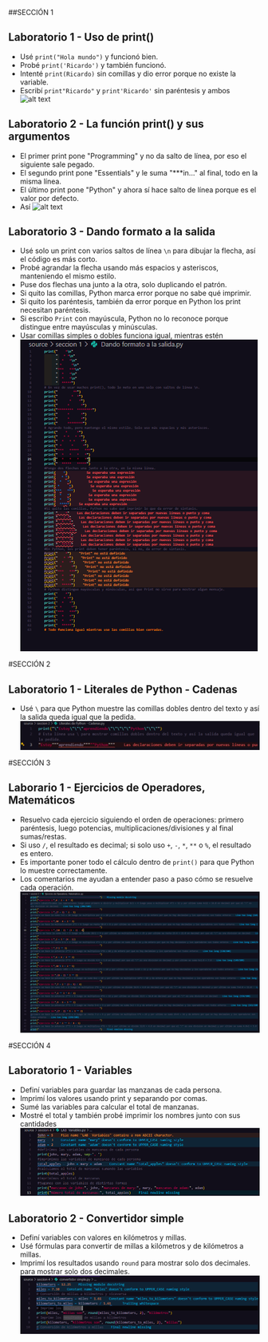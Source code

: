 ##SECCIÓN 1

## Laboratorio 1 - Uso de print()

- Usé `print("Hola mundo")` y funcionó bien.
- Probé `print('Ricardo')` y también funcionó.
- Intenté `print(Ricardo)` sin comillas y dio error porque no existe la variable.
- Escribí `print"Ricardo"` y `print'Ricardo'` sin paréntesis y ambos
  ![alt text](../fundamentos%20python/img/seccion1.png)

## Laboratorio 2 - La función print() y sus argumentos

- El primer print pone "Programming" y no da salto de línea, por eso el siguiente sale pegado.
- El segundo print pone "Essentials" y le suma "\*\*\*in..." al final, todo en la misma línea.
- El último print pone "Python" y ahora sí hace salto de línea porque es el valor por defecto.
- Así
  ![alt text](../fundamentos%20python/img/seccion1_2.png)

## Laboratorio 3 - Dando formato a la salida

- Usé solo un print con varios saltos de línea `\n` para dibujar la flecha, así el código es más corto.
- Probé agrandar la flecha usando más espacios y asteriscos, manteniendo el mismo estilo.
- Puse dos flechas una junto a la otra, solo duplicando el patrón.
- Si quito las comillas, Python marca error porque no sabe qué imprimir.
- Si quito los paréntesis, también da error porque en Python los print necesitan paréntesis.
- Si escribo `Print` con mayúscula, Python no lo reconoce porque distingue entre mayúsculas y minúsculas.
- Usar comillas simples o dobles funciona igual, mientras estén
  ![alt text](img/seccion1_3.png)

#SECCIÓN 2

## Laboratorio 1 - Literales de Python - Cadenas

- Usé `\` para que Python muestre las comillas dobles dentro del texto y así la salida queda igual que la pedida.
  ![alt text](img/seccion2.png)

#SECCIÓN 3

## Laborario 1 - Ejercicios de Operadores, Matemáticos

- Resuelvo cada ejercicio siguiendo el orden de operaciones: primero paréntesis, luego potencias, multiplicaciones/divisiones y al final sumas/restas.
- Si uso `/`, el resultado es decimal; si solo uso `+`, `-`, `*`, `**` o `%`, el resultado es entero.
- Es importante poner todo el cálculo dentro de `print()` para que Python lo muestre correctamente.
- Los comentarios me ayudan a entender paso a paso cómo se resuelve cada operación.
![alt text](img/seccion3.png)

#SECCIÓN 4  

## Laboratorio 1 - Variables

- Definí variables para guardar las manzanas de cada persona.
- Imprimí los valores usando print y separando por comas.
- Sumé las variables para calcular el total de manzanas.
- Mostré el total y también probé imprimir los nombres junto con sus cantidades
![alt text](img/seccion4.png)

## Laboratorio 2 - Convertidor simple

- Definí variables con valores en kilómetros y millas.
- Usé fórmulas para convertir de millas a kilómetros y de kilómetros a millas.
- Imprimí los resultados usando `round` para mostrar solo dos decimales. para mostrar solo dos decimales.
![alt text](img/seccion4_2.png)